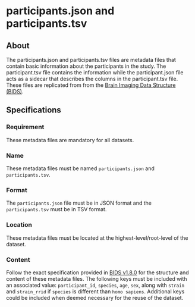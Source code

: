 # participants.json and participants.tsv

## About
The participants.json and participants.tsv files are metadata files that contain basic information about the participants in the study. 
The participant.tsv file contains the information while the participant.json file acts as a sidecar that describes the columns in the participant.tsv file.
These files are replicated from from the [Brain Imaging Data Structure (BIDS)](https://bids-specification.readthedocs.io/).

## Specifications

### Requirement
These metadata files are mandatory for all datasets.

### Name
These metadata files must be named `participants.json` and `participants.tsv`.

### Format
The `participants.json` file must be in JSON format and the `participants.tsv` must be in TSV format.

### Location
These metadata files must be located at the highest-level/root-level of the dataset.

### Content
Follow the exact specification provided in [BIDS v1.8.0](https://bids-specification.readthedocs.io/en/v1.8.0/03-modality-agnostic-files.html#participants-file)
for the structure and content of these metadata files. The following keys must be included with an associated value: 
`participant_id`, `species`, `age`, `sex`, along with `strain` and `strain_rrid` if `species` is different than `homo sapiens`. 
Additional keys could be included when deemed necessary for the reuse of the dataset.
